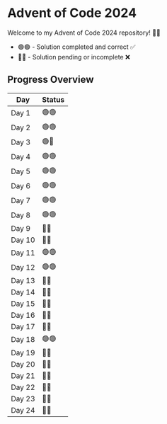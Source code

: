 # Advent of Code 2024

Welcome to my Advent of Code 2024 repository! 🎄🎉  

- 🟢🟢 - Solution completed and correct ✅
- 🔴🔴 - Solution pending or incomplete ❌

## Progress Overview

| Day  | Status    |
|------|-----------|
| Day 1  | 🟢🟢    |
| Day 2  | 🟢🟢    |
| Day 3  | 🟢🔴    |
| Day 4  | 🟢🟢    |
| Day 5  | 🟢🟢    |
| Day 6  | 🟢🟢    |
| Day 7  | 🟢🟢    |
| Day 8  | 🟢🟢    |
| Day 9  | 🔴🔴    |
| Day 10 | 🔴🔴    |
| Day 11 | 🟢🟢    |
| Day 12 | 🟢🟢    |
| Day 13 | 🔴🔴    |
| Day 14 | 🔴🔴    |
| Day 15 | 🔴🔴    |
| Day 16 | 🔴🔴    |
| Day 17 | 🔴🔴    |
| Day 18 | 🟢🟢    |
| Day 19 | 🔴🔴    |
| Day 20 | 🔴🔴    |
| Day 21 | 🔴🔴    |
| Day 22 | 🔴🔴    |
| Day 23 | 🔴🔴    |
| Day 24 | 🔴🔴    |


